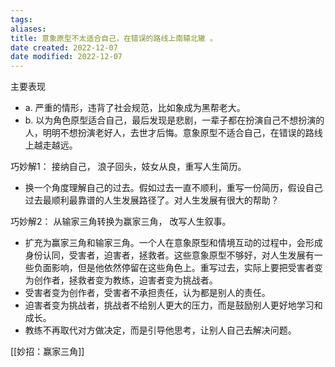 ```yaml
---
tags: 
aliases: 
title: 意象原型不太适合自己，在错误的路线上南辕北辙 。
date created: 2022-12-07
date modified: 2022-12-07
---
```


主要表现
- a. 严重的情形，违背了社会规范，比如象成为黑帮老大。
- b. 以为角色原型适合自己，最后发现是悲剧，一辈子都在扮演自己不想扮演的人，明明不想扮演老好人，去世才后悔。意象原型不适合自己，在错误的路线上越走越远。

巧妙解1： 接纳自己， 浪子回头，妓女从良，重写人生简历。
- 换一个角度理解自己的过去。假如过去一直不顺利，重写一份简历，假设自己过去最顺利最靠谱的人生发展路径了。对人生发展有很大的帮助？

巧妙解2： 从输家三角转换为赢家三角， 改写人生叙事。 
- 扩充为赢家三角和输家三角。一个人在意象原型和情境互动的过程中，会形成身份认同，受害者，迫害者，拯救者。这些意象原型不够好，对人生发展有一些负面影响，但是他依然停留在这些角色上。重写过去，实际上要把受害者变为创作者，拯救者变为教练，迫害者变为挑战者。
- 受害者变为创作者，受害者不承担责任，认为都是别人的责任。
- 迫害者变为挑战者，挑战者不给别人更大的压力，而是鼓励别人更好地学习和成长。
- 教练不再取代对方做决定，而是引导他思考，让别人自己去解决问题。

[[妙招：赢家三角]]